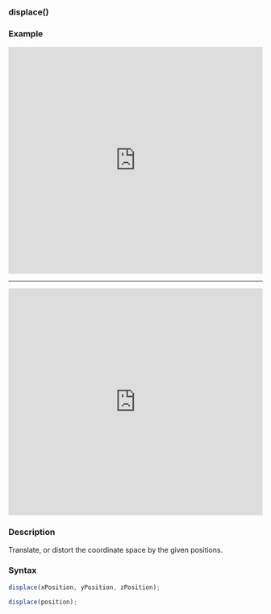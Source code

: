 ### displace()

### Example

<iframe width="100%" height="450px" src="https://shader-park.appspot.com/sculpture/-LgzZJVtRnw4NHNGjX_G?example=true&embed=true" frameborder="0"></iframe>

----

<iframe width="100%" height="450px" src="https://shader-park.appspot.com/sculpture/-Lgz7za4PCYhmR2Ihx50?example=true&embed=true" frameborder="0"></iframe>

### Description
Translate, or distort the coordinate space by the given positions.

### Syntax
```js
displace(xPosition, yPosition, zPosition);

displace(position);
```


